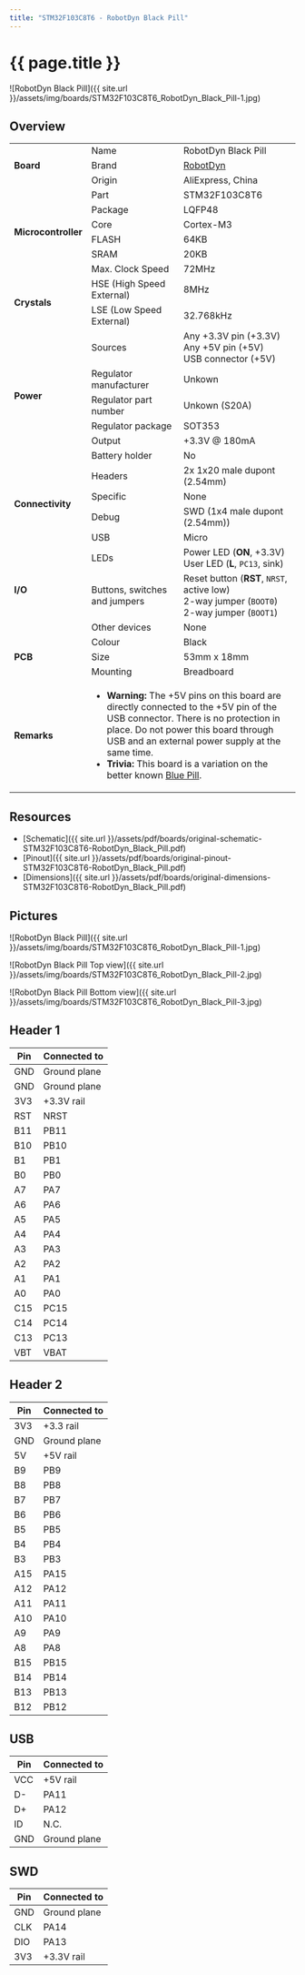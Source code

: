 ```yaml
---
title: "STM32F103C8T6 - RobotDyn Black Pill"
---
```


# {{ page.title }}

![RobotDyn Black Pill]({{ site.url }}/assets/img/boards/STM32F103C8T6_RobotDyn_Black_Pill-1.jpg)

## Overview

<table>
    <tr>
        <td rowspan="3"><b>Board</b></td>
        <td>Name</td>
        <td>RobotDyn Black Pill</td>
    </tr>
    <tr>
        <td>Brand</td>
        <td><a href="https://robotdyn.com/">RobotDyn</a></td>
    </tr>
    <tr>
        <td>Origin</td>
        <td>AliExpress, China</td>
    </tr>
    <tr>
        <td rowspan="6"><b>Microcontroller</b></td>
        <td>Part</td>
        <td>STM32F103C8T6</td>
    </tr>
    <tr>
        <td>Package</td>
        <td>LQFP48</td>
    </tr>
    <tr>
        <td>Core</td>
        <td>Cortex-M3</td>
    </tr>
    <tr>
        <td>FLASH</td>
        <td>64KB</td>
    </tr>
    <tr>
        <td>SRAM</td>
        <td>20KB</td>
    </tr>
    <tr>
        <td>Max. Clock Speed</td>
        <td>72MHz</td>
    </tr>
    <tr>
        <td rowspan="2"><b>Crystals</b></td>
        <td>HSE (High Speed External)</td>
        <td>8MHz</td>
    </tr>
    <tr>
        <td>LSE (Low Speed External)</td>
        <td>32.768kHz</td>
    </tr>
    <tr>
        <td rowspan="6"><b>Power</b></td>
        <td>Sources</td>
        <td>Any +3.3V pin (+3.3V)<br>Any +5V pin (+5V)<br>USB connector (+5V)</td>
    </tr>
    <tr>
        <td>Regulator manufacturer</td>
        <td>Unkown</td>
    </tr>
    <tr>
        <td>Regulator part number</td>
        <td>Unkown (S20A)</td>
    </tr>
    <tr>
        <td>Regulator package</td>
        <td>SOT353</td>
    </tr>
    <tr>
        <td>Output</td>
        <td>+3.3V @ 180mA</td>
    </tr>
    <tr>
        <td>Battery holder</td>
        <td>No</td>
    </tr>
    <tr>
        <td rowspan="4"><b>Connectivity</b></td>
        <td>Headers</td>
        <td>2x 1x20 male dupont (2.54mm)</td>
    </tr>
    <tr>
        <td>Specific</td>
        <td>None</td>
    </tr>
    <tr>
        <td>Debug</td>
        <td>SWD (1x4 male dupont (2.54mm))</td>
    </tr>
    <tr>
        <td>USB</td>
        <td>Micro</td>
    </tr>
    <tr>
        <td rowspan="3"><b>I/O</b></td>
        <td>LEDs</td>
        <td>Power LED (<b>ON</b>, +3.3V)<br>User LED (<b>L</b>, <code>PC13</code>, sink)</td>
    </tr>
    <tr>
        <td>Buttons, switches and jumpers</td>
        <td>Reset button (<b>RST</b>, <code>NRST</code>, active low)<br>2-way jumper (<code>BOOT0</code>)<br>2-way jumper (<code>BOOT1</code>)</td>
    </tr>
    <tr>
        <td>Other devices</td>
        <td>None</td>
    </tr>
    <tr>
        <td rowspan="3"><b>PCB</b></td>
        <td>Colour</td>
        <td>Black</td>
    </tr>
    <tr>
        <td>Size</td>
        <td>53mm x 18mm</td>
    </tr>
    <tr>
        <td>Mounting</td>
        <td>Breadboard</td>
    </tr>
    <tr>
        <td><b>Remarks</b></td>
        <td colspan="2">
            <ul>
                <li><b>Warning:</b> The +5V pins on this board are directly connected to the +5V pin of the USB connector. There is no protection in place. Do not power this board through USB and an external power supply at the same time.</li>
                <li><b>Trivia:</b> This board is a variation on the better known <a href="{{ site.url }}/boards/STM32F103C8T6-Blue-Pill">Blue Pill</a>.</li>
            </ul>
        </td>
    </tr>
</table>

## Resources

 - [Schematic]({{ site.url }}/assets/pdf/boards/original-schematic-STM32F103C8T6-RobotDyn_Black_Pill.pdf)
 - [Pinout]({{ site.url }}/assets/pdf/boards/original-pinout-STM32F103C8T6-RobotDyn_Black_Pill.pdf)
 - [Dimensions]({{ site.url }}/assets/pdf/boards/original-dimensions-STM32F103C8T6-RobotDyn_Black_Pill.pdf)

## Pictures

![RobotDyn Black Pill]({{ site.url }}/assets/img/boards/STM32F103C8T6_RobotDyn_Black_Pill-1.jpg)

![RobotDyn Black Pill Top view]({{ site.url }}/assets/img/boards/STM32F103C8T6_RobotDyn_Black_Pill-2.jpg)

![RobotDyn Black Pill Bottom view]({{ site.url }}/assets/img/boards/STM32F103C8T6_RobotDyn_Black_Pill-3.jpg)

## Header 1

| Pin   | Connected to |
| ----- | ------------ |
| GND   | Ground plane |
| GND   | Ground plane |
| 3V3   | +3.3V rail   |
| RST   | NRST         |
| B11   | PB11         |
| B10   | PB10         |
| B1    | PB1          |
| B0    | PB0          |
| A7    | PA7          |
| A6    | PA6          |
| A5    | PA5          |
| A4    | PA4          |
| A3    | PA3          |
| A2    | PA2          |
| A1    | PA1          |
| A0    | PA0          |
| C15   | PC15         |
| C14   | PC14         |
| C13   | PC13         |
| VBT   | VBAT         |

## Header 2

| Pin   | Connected to |
| ----- | ------------ |
| 3V3   | +3.3 rail    |
| GND   | Ground plane |
| 5V    | +5V rail     |
| B9    | PB9          |
| B8    | PB8          |
| B7    | PB7          |
| B6    | PB6          |
| B5    | PB5          |
| B4    | PB4          |
| B3    | PB3          |
| A15   | PA15         |
| A12   | PA12         |
| A11   | PA11         |
| A10   | PA10         |
| A9    | PA9          |
| A8    | PA8          |
| B15   | PB15         |
| B14   | PB14         |
| B13   | PB13         |
| B12   | PB12         |

## USB

| Pin   | Connected to |
| ----- | ------------ |
| VCC   | +5V rail     |
| D-    | PA11         |
| D+    | PA12         |
| ID    | N.C.         |
| GND   | Ground plane |

## SWD

| Pin   | Connected to |
| ----- | ------------ |
| GND   | Ground plane |
| CLK   | PA14         |
| DIO   | PA13         |
| 3V3   | +3.3V rail   |
